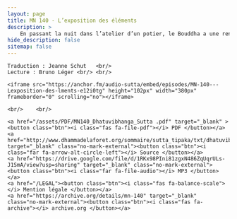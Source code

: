 ```yaml
---
layout: page
title: MN 140 - L’exposition des éléments
description: >
    En passant la nuit dans l’atelier d’un potier, le Bouddha a une rencontre fortuite avec un moine qui ne le reconnaît pas. Ils ont une longue et profonde discussion basée sur les quatre éléments. C’est l’un des discours les plus perspicaces et les plus émouvants du canon pali. (32 min.)
hide_description: false
sitemap: false
---
```


<div class="center">

    Traduction : Jeanne Schut   <br/>
    Lecture : Bruno Léger <br/> <br/>

    <iframe src="https://anchor.fm/audio-sutta/embed/episodes/MN-140---Lexposition-des-lments-e12i0tg" height="102px" width="380px" frameborder="0" scrolling="no"></iframe>

    <br/>    <br/>

    <a href="/assets/PDF/MN140_Dhatuvibhanga_Sutta .pdf" target="_blank" ><button class="btn"><i class="fas fa-file-pdf"></i> PDF </button></a>
    <a href="http://www.dhammadelaforet.org/sommaire/sutta_tipaka/txt/dhatuvibhanga_sutta.html" target="_blank" class="no-mark-external"><button class="btn"><i class="far fa-arrow-alt-circle-left"></i> Source </button></a>
    <a href="https://drive.google.com/file/d/1RKx98PIni81zgxN486ZqUqrULs-J1SmA/view?usp=sharing" target="_blank" class="no-mark-external"><button class="btn"><i class="far fa-file-audio"></i> MP3 </button></a>    
    <a href="/LEGAL"><button class="btn"><i class="fas fa-balance-scale"></i> Mention légale </button></a>
    <a href="https://archive.org/details/mn-140" target="_blank" class="no-mark-external"><button class="btn"><i class="fas fa-archive"></i> archive.org </button></a>

</div>
